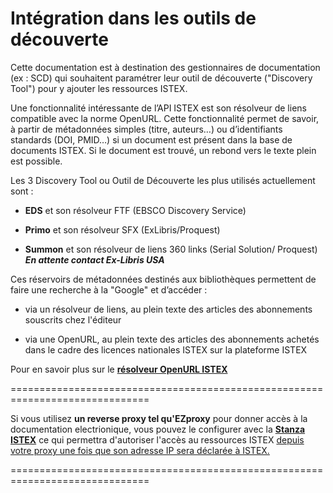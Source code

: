 # Intégration dans les outils de découverte

Cette documentation est à destination des gestionnaires de documentation (ex : SCD) qui souhaitent paramétrer leur outil de découverte ("Discovery Tool") pour y ajouter les ressources ISTEX.

Une fonctionnalité intéressante de l’API ISTEX est son résolveur de liens compatible avec la norme OpenURL. Cette fonctionnalité permet de savoir, à partir de métadonnées simples (titre, auteurs…) ou d’identifiants standards (DOI, PMID…) si un document est présent dans la base de documents ISTEX. Si le document est trouvé, un rebond vers le texte plein est possible.

Les 3  Discovery Tool ou Outil de Découverte les plus utilisés actuellement sont :

- **EDS** et son résolveur FTF (EBSCO Discovery Service)

- **Primo** et son résolveur SFX (ExLibris/Proquest)

- **Summon** et son résolveur de liens 360 links (Serial Solution/ Proquest) _***En attente contact Ex-Libris USA***_ 



Ces réservoirs de métadonnées destinés aux bibliothèques permettent de faire une recherche à la "Google" et d’accéder :

- via un résolveur de liens, au plein texte des articles des abonnements souscrits chez l'éditeur


- via une OpenURL, au plein texte des articles des abonnements achetés dans le cadre des licences nationales ISTEX sur la plateforme ISTEX

Pour en savoir plus sur le **[résolveur OpenURL ISTEX](https://api.istex.fr/documentation/openurl/)**

==============================================================================

Si vous utilisez **un reverse proxy tel qu'EZproxy** pour donner accès à la documentation electrionique, vous pouvez le configurer avec la [**Stanza ISTEX**](https://github.com/ezproxy-config/french/blob/master/Istex.txt) ce qui permettra d'autoriser l'accès au ressources ISTEX [depuis votre proxy une fois que son adresse IP sera déclarée à ISTEX.](https://acces.licencesnationales.fr/) 

==============================================================================

